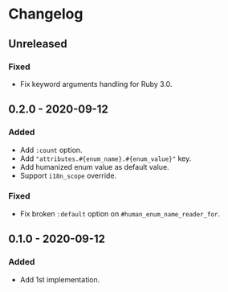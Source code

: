 # Changelog

## Unreleased

### Fixed

- Fix keyword arguments handling for Ruby 3.0.

## 0.2.0 - 2020-09-12

### Added

- Add `:count` option.
- Add `"attributes.#{enum_name}.#{enum_value}"` key.
- Add humanized enum value as default value.
- Support `i18n_scope` override.

### Fixed

- Fix broken `:default` option on `#human_enum_name_reader_for`.

## 0.1.0 - 2020-09-12

### Added

- Add 1st implementation.
